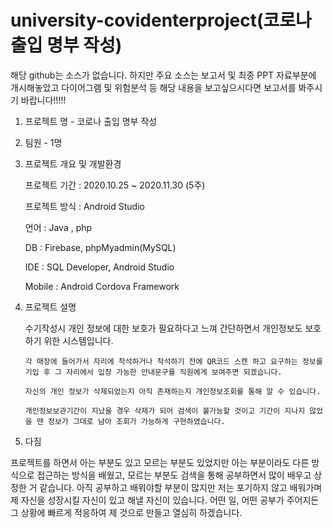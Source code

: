 # university-covidenterproject(코로나 출입 명부 작성)

 해당 github는 소스가 없습니다. 하지만 주요 소스는 보고서 및 최종 PPT 자료부분에 개시해놓았고
다이어그램 및 위험분석 등 해당 내용을 보고싶으시다면 보고서를 봐주시기 바랍니다!!!!!

1. 프로젝트 명 - 코로나 출입 명부 작성

2. 팀원 - 1명

3. 프로젝트 개요 및 개발환경

      프로젝트 기간 : 2020.10.25 ~ 2020.11.30 (5주)

      프로젝트 방식 : Android Studio

      언어 : Java , php

      DB : Firebase, phpMyadmin(MySQL)

      IDE : SQL Developer, Android Studio

      Mobile : Android Cordova Framework

4. 프로젝트 설명

      수기작성시 개인 정보에 대한 보호가 필요하다고 느껴 간단하면서 개인정보도 보호하기 위한 시스템입니다. 

       각 매장에 들어가서 자리에 착석하거나 착석하기 전에 QR코드 스캔 하고 요구하는 정보를 기입 후 그 자리에서 입장 가능한 안내문구를 직원에게 보여주면 되겠습니다. 

       자신의 개인 정보가 삭제되었는지 아직 존재하는지 개인정보조회를 통해 알 수 있습니다.

       개인정보보관기간이 지났을 경우 삭제가 되어 검색이 불가능할 것이고 기간이 지나지 않았을 땐 정보가 그대로 남아 조회가 가능하게 구현하였습니다.
       
5. 다짐

프로젝트를 하면서 아는 부분도 있고 모르는 부분도 있었지만 아는 부분이라도 다른 방식으로 접근하는 방식을 배웠고, 모르는 부분도 검색을 통해 공부하면서 많이 배우고 
상정한 거 같습니다. 아직 공부하고 배워야할 부분이 많지만 저는 포기하지 않고 배워가며 제 자신을 성장시킬 자신이 있고 해낼 자신이 있습니다. 어떤 일, 어떤 공부가 주어지든
그 상황에 빠르게 적응하여 제 것으로 만들고 열심히 하겠습니다.
